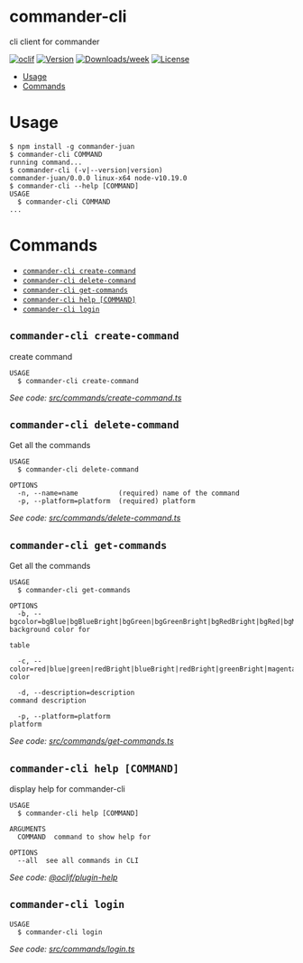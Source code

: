commander-cli
=============

cli client for commander

[![oclif](https://img.shields.io/badge/cli-oclif-brightgreen.svg)](https://oclif.io)
[![Version](https://img.shields.io/npm/v/commander-cli.svg)](https://npmjs.org/package/commander-cli)
[![Downloads/week](https://img.shields.io/npm/dw/commander-cli.svg)](https://npmjs.org/package/commander-cli)
[![License](https://img.shields.io/npm/l/commander-cli.svg)](https://github.com/juan-cantero/commander-cli/blob/master/package.json)

<!-- toc -->
* [Usage](#usage)
* [Commands](#commands)
<!-- tocstop -->
# Usage
<!-- usage -->
```sh-session
$ npm install -g commander-juan
$ commander-cli COMMAND
running command...
$ commander-cli (-v|--version|version)
commander-juan/0.0.0 linux-x64 node-v10.19.0
$ commander-cli --help [COMMAND]
USAGE
  $ commander-cli COMMAND
...
```
<!-- usagestop -->
# Commands
<!-- commands -->
* [`commander-cli create-command`](#commander-cli-create-command)
* [`commander-cli delete-command`](#commander-cli-delete-command)
* [`commander-cli get-commands`](#commander-cli-get-commands)
* [`commander-cli help [COMMAND]`](#commander-cli-help-command)
* [`commander-cli login`](#commander-cli-login)

## `commander-cli create-command`

create command

```
USAGE
  $ commander-cli create-command
```

_See code: [src/commands/create-command.ts](https://github.com/juan-cantero/commander-cli/blob/v0.0.0/src/commands/create-command.ts)_

## `commander-cli delete-command`

Get all the commands

```
USAGE
  $ commander-cli delete-command

OPTIONS
  -n, --name=name          (required) name of the command
  -p, --platform=platform  (required) platform
```

_See code: [src/commands/delete-command.ts](https://github.com/juan-cantero/commander-cli/blob/v0.0.0/src/commands/delete-command.ts)_

## `commander-cli get-commands`

Get all the commands

```
USAGE
  $ commander-cli get-commands

OPTIONS
  -b, --bgcolor=bgBlue|bgBlueBright|bgGreen|bgGreenBright|bgRedBright|bgRed|bgMagenta|bgYellow  background color for
                                                                                                table

  -c, --color=red|blue|green|redBright|blueBright|redBright|greenBright|magenta|yellow          color

  -d, --description=description                                                                 command description

  -p, --platform=platform                                                                       platform
```

_See code: [src/commands/get-commands.ts](https://github.com/juan-cantero/commander-cli/blob/v0.0.0/src/commands/get-commands.ts)_

## `commander-cli help [COMMAND]`

display help for commander-cli

```
USAGE
  $ commander-cli help [COMMAND]

ARGUMENTS
  COMMAND  command to show help for

OPTIONS
  --all  see all commands in CLI
```

_See code: [@oclif/plugin-help](https://github.com/oclif/plugin-help/blob/v3.2.1/src/commands/help.ts)_

## `commander-cli login`

```
USAGE
  $ commander-cli login
```

_See code: [src/commands/login.ts](https://github.com/juan-cantero/commander-cli/blob/v0.0.0/src/commands/login.ts)_
<!-- commandsstop -->
